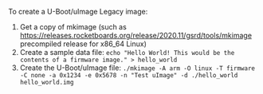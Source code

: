 To create a U-Boot/uImage Legacy image:

1. Get a copy of mkimage (such as https://releases.rocketboards.org/release/2020.11/gsrd/tools/mkimage precompiled release for x86_64 Linux)
2. Create a sample data file: `echo "Hello World! This would be the contents of a firmware image." > hello_world`
3. Create the U-Boot/uImage file: `./mkimage -A arm -O linux -T firmware -C none -a 0x1234 -e 0x5678 -n "Test uImage" -d ./hello_world hello_world.img`
